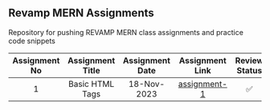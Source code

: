 ## Revamp MERN Assignments

Repository for pushing REVAMP MERN class assignments and practice code snippets

| Assignment No | Assignment Title | Assignment Date | Assignment Link | Review Status |
| :-----------: | :--------------: | :-------------: | :-------------: | :-----------: |
| 1 | Basic HTML Tags | 18-Nov-2023 | [assignment-1](assignment-01/) | ✅ |